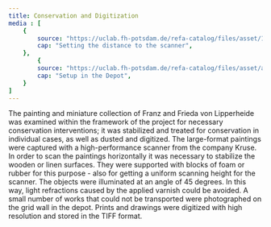 ```yaml
---
title: Conservation and Digitization
media : [
    {
        source: "https://uclab.fh-potsdam.de/refa-catalog/files/asset/1d704a67cc4a4819ddd72f4fb49e7b8299d023eb.jpg",
        cap: "Setting the distance to the scanner",
    },
        {
        source: "https://uclab.fh-potsdam.de/refa-catalog/files/asset/ae8d266f2d265088911f20b7e40d55cea47020f3.jpg",
        cap: "Setup in the Depot",
    }
]
---
```


The painting and miniature collection of Franz and Frieda von Lipperheide was examined within the framework of the project for necessary conservation interventions; it was stabilized and treated for conservation in individual cases, as well as dusted and digitized. The large-format paintings were captured with a high-performance scanner from the company Kruse. In order to scan the paintings horizontally it was necessary to stabilize the wooden or linen surfaces. They were supported with blocks of foam or rubber for this purpose - also for getting a uniform scanning height for the scanner. The objects were illuminated at an angle of 45 degrees. In this way, light refractions caused by the applied varnish could be avoided. A small number of works that could not be transported were photographed on the grid wall in the depot. Prints and drawings were digitized with high resolution and stored in the TIFF format.
